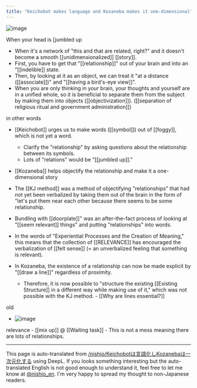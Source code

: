 ```yaml
---
title: "Keichobot makes language and Kozaneba makes it one-dimensional"
---
```


![image](https://gyazo.com/30b0ab84780297b6b79a99b3c4da2c2c/thumb/1000)



When your head is [jumbled up
- When it's a network of "this and that are related, right?" and it doesn't become a smooth [[unidimensionalized]] [[story]].
- First, you have to get that "[[relationship]]" out of your brain and into an "[[indelible]] state.
- Then, by looking at it as an object, we can treat it "at a distance ([[associate]])" and "[[having a bird's-eye view]]".
- When you are only thinking in your brain, your thoughts and yourself are in a unified whole, so it is beneficial to separate them from the subject by making them into objects ([[objectivization]]). ([[separation of religious ritual and government administration]])

in other words
- [[Keichobot]] urges us to make words ([[symbol]]) out of [[foggy]], which is not yet a word.
    - Clarify the "relationship" by asking questions about the relationship between its symbols.
    - Lots of "relations" would be "[[jumbled up]]."
- [[Kozaneba]] helps objectify the relationship and make it a one-dimensional story

- The [[KJ method]] was a method of objectifying "relationships" that had not yet been verbalized by taking them out of the brain in the form of "let's put them near each other because there seems to be some relationship.
- Bundling with [[doorplate]]" was an after-the-fact process of looking at "[[seem relevant]] things" and putting "relationships" into words.
- In the words of "Experiential Processes and the Creation of Meaning," this means that the collection of [[RELEVANCE]] has encouraged the verbalization of [[felt sense]] (= an unverbalized feeling that something is relevant).
- In Kozaneba, the existence of a relationship can now be made explicit by "[[draw a line]]" regardless of proximity.
    - Therefore, it is now possible to "structure the existing [[Existing Structure]] in a different way while making use of it," which was not possible with the KJ method.
            - [[Why are lines essential?]]


old
- ![image](https://gyazo.com/38785b3c129d9240ea9d7079343954b4/thumb/1000)

relevance
    - [[mix up]] @ [[Waiting task]]
    - This is not a mess meaning there are lots of relationships.

---
This page is auto-translated from [/nishio/Keichobotは言語化しKozanebaは一次元化する](https://scrapbox.io/nishio/Keichobotは言語化しKozanebaは一次元化する) using DeepL. If you looks something interesting but the auto-translated English is not good enough to understand it, feel free to let me know at [@nishio_en](https://twitter.com/nishio_en). I'm very happy to spread my thought to non-Japanese readers.